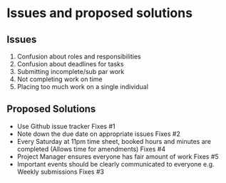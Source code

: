 # Issues and proposed solutions

## Issues
1. Confusion about roles and responsibilities
2. Confusion about deadlines for tasks
3. Submitting incomplete/sub par work
4. Not completing work on time
5. Placing too much work on a single individual

## Proposed Solutions
* Use Github issue tracker Fixes #1
* Note down the due date on appropriate issues Fixes #2
* Every Saturday at 11pm time sheet, booked hours and minutes are completed (Allows time for amendments) Fixes #4
* Project Manager ensures everyone has fair amount of work Fixes #5
* Important events should be clearly communicated to everyone e.g. Weekly submissions Fixes #3
